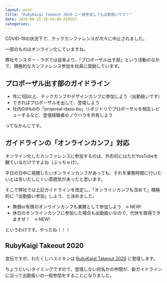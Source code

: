 ```yaml
---
layout: post
title: "RubyKaigi Takeout 2020 に一般参加しても出勤扱いです！"
date: 2020-08-21 18:54:09.019553
categories: 
---
```


COVID-19の状況下で、テックカンファレンスが次々に中止されました。

一部のものはオンライン化していますね。

弊社モンスター・ラボでは従来より、「プロポーザル出す部」という活動のなかで、積極的なカンファレンス参加を社員に奨励しています。

## プロポーザル出す部のガイドライン

- 年に1回以上、テックカンフやデザインカンフに参加しよう（出勤扱いです）
- できればプロポーザルを出して、登壇しよう
- 社内GitHubの「proposal-dasu-bu」リポジトリでプロポーザルを相互レビューするなど、登壇経験者のノウハウを共有しよう

ってなかんじです。

## ガイドラインの「オンラインカンフ」対応

オンライン化したカンファレンスに参加するのは、外形的にはただYouTubeを観ているだけですよね（ぶっちゃけ）。

平日の日中に視聴したいオンラインカンフがあっても、それを業務時間に行いたいとは言いだしにくい雰囲気があったと思います。

そこで弊社では上記ガイドラインを改定し、「オンラインカンフも含めて」積極的に「出勤扱い参加」しよう、と決めました。

- 無償or有償のオンラインカンフも業務として参加しよう　←NEW!
- 休日のオンラインカンフに参加した場合も出勤扱いなので、代休を取得できますぜ！　←NEW!

というわけです。やったね！！！

## RubyKaigi Takeout 2020

宣伝ですが、わたくしハスミキンは [RubyKaigi Takeout 2020](https://rubykaigi.org/2020-takeout) に登壇します。

ちょうどいいタイミングですので、登壇しない何名かの仲間が、新ガイドラインに沿って出勤扱いの一般参加をすることになりました。
